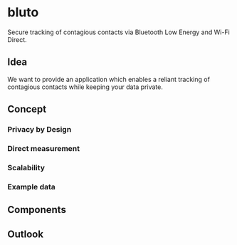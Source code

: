 # bluto

Secure tracking of contagious contacts via Bluetooth Low Energy and Wi-Fi Direct.

## Idea

We want to provide an application which enables a reliant tracking of contagious contacts while keeping your data private.

## Concept

### Privacy by Design

### Direct measurement

### Scalability

### Example data

## Components

## Outlook
